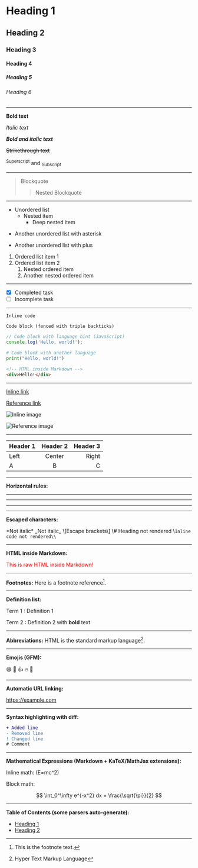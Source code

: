 # Heading 1

## Heading 2

### Heading 3

#### Heading 4

##### Heading 5

###### Heading 6

---

**Bold text**

*Italic text*

***Bold and italic text***

~~Strikethrough text~~

<sup>Superscript</sup> and <sub>Subscript</sub>

---

> Blockquote
> > Nested Blockquote

---

- Unordered list
  - Nested item
    - Deep nested item

* Another unordered list with asterisk

+ Another unordered list with plus

1. Ordered list item 1
2. Ordered list item 2
   1. Nested ordered item
   2. Another nested ordered item

---

- [x] Completed task
- [ ] Incomplete task

---

`Inline code`

```
Code block (fenced with triple backticks)
```

~~~javascript
// Code block with language hint (JavaScript)
console.log('Hello, world!');
~~~

```python
# Code block with another language
print("Hello, world!")
```

```html
<!-- HTML inside Markdown -->
<div>Hello!</div>
```

---

[Inline link](https://example.com)

[Reference link][example]

[example]: https://example.com

![Inline image](https://via.placeholder.com/150)

![Reference image][image-ref]

[image-ref]: https://via.placeholder.com/150

---

| Header 1 | Header 2 | Header 3 |
|:---------|:--------:|---------:|
| Left     | Center   | Right    |
| A        | B        | C        |

---

**Horizontal rules:**

---

***

___

---

**Escaped characters:**

\*Not italic\*
\_Not italic\_
\\\[Escape brackets\\\]
\\# Heading not rendered
\\`Inline code not rendered\\`

---

**HTML inside Markdown:**

<div style="color: red;">
  This is raw HTML inside Markdown!
</div>

---

**Footnotes:**
Here is a footnote reference[^1].

[^1]: This is the footnote text.

---

**Definition list:**

Term 1
: Definition 1

Term 2
: Definition 2 with **bold** text

---

**Abbreviations:**
HTML is the standard markup language[^html].

[^html]: Hyper Text Markup Language

---

**Emojis (GFM):**

:smile: :tada: :+1: :fire: :rocket:

---

**Automatic URL linking:**

https://example.com

---

**Syntax highlighting with diff:**

```diff
+ Added line
- Removed line
! Changed line
# Comment
```

---

**Mathematical Expressions (Markdown + KaTeX/MathJax extensions):**

Inline math: \(E=mc^2\)

Block math:

$$
\int_0^\infty e^{-x^2} dx = \frac{\sqrt{\pi}}{2}
$$

---

**Table of Contents (some parsers auto-generate):**

- [Heading 1](#heading-1)
- [Heading 2](#heading-2)
